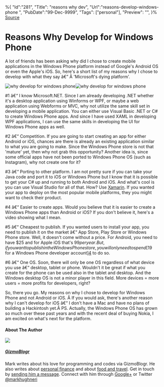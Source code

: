 ﻿%{
    "Id":"281",
    "Title": "reasons why dev",
    "Url":"reasons-develop-windows-phone",
    "PubDate":"99-Dec-9999",
    "Tags": ["personal"],
    "Preview": "",
}%
[Source](http://gizmoblogr.com/376/reasons-develop-windows-phone "Permalink to Reasons Why Develop for Windows Phone")

# Reasons Why Develop for Windows Phone

A lot of friends has been asking why did I chose to create mobile applications in the Windows Phone platform instead of Google's Android OS or even the Apple's iOS. So, here's a short list of my reasons why I chose to develop with what they say â€” Â 'Microsoft's dying platform'.

![why develop for windows phone][1]![why develop for windows phone][2]

#1 â€“ I know Microsoft.NET. Since I am already developing .NET whether it's a desktop application using Winforms or WPF, or maybe a web application using Webforms or MVC, why not utilize the same skill set in developing a mobile application. You can either use Visual Basic .NET or C# to create Windows Phone apps. And since I have used XAML in developing WPF applications, I can use the same skills in developing the UI for Windows Phone apps as well.

#2 â€“ Competition. If you are going to start creating an app for either Android or iOS, chances are there is already an existing application similar to what you are going to make. Since the Windows Phone store is not that 'mature' yet, then why not grab this opportunity? Another idea is, since some official apps have not been ported to Windows Phone OS (such as Instagram), why not create one for it?

#3 â€“ Porting to other platform. I am not pretty sure if you can take your Java code and port it to iOS or Windows Phone but I know that it is possible to get your C# up and running to both Android and iOS. And what's cool is you can use Visual Studio for all of that. How? Use [Xamarin][3]. If you wanted your app to deploy on the most popular mobile platforms, they you might want to check their product.

#4 â€“ Easier to create apps. Would you believe that it is easier to create a Windows Phone apps than Android or iOS? If you don't believe it, here's a video showing what I mean.

#5 â€“ Cheapest to publish. If you wanted users to install your app, you need to publish it on the market â€“ App Store, Play Store or Windows Phone store. Well, it doesn't come without a price. For Android, you need to have $25 and for Apple iOS that's $99 per year. But, if you want to publish in the Windows Phone store, you will only need to spend [$19 for a Windows Phone developer account][4] to do so.

#6 â€“ One OS. Soon, there will only be one OS regardless of what device you use â€“ desktop, tablet or phone. Wouldn't it be great if what you create for the phone can be used also in the tablet and desktop. And the Windows desktop OS is not a minor player in this field. More devices = more users = more profits for developers, right?



So, there you go. My reasons on why I chose to develop for Windows Phone and not Android or iOS. Â If you would ask, there's another reason why I can't develop for iOS â€“ I don't have a Mac and have no plans of building a Hackintosh yet.Â PS. Actually, the Windows Phone OS has grown so much over these past years and with the recent deal of buying Nokia, I am excited on what's next for the platform.


#### About The Author

![][5]

##### [GizmoBlogr][6]

Mark writes about his love for programming and codes via GizmoBlogr. He also writes about [personal finance][7] and about [food and travel][8]. Get in touch by [sending him a message][9]. Connect with him through  [Google+][10] or Twitter [@markhughneri][11]

[1]: http://gizmoblogr.com/assets/loading.gif
[2]: http://gizmoblogr.com/wp-content/uploads/2013/10/why-develop-for-windows-phone-1024x551.png
[3]: http://xamarin.com/
[4]: http://gizmoblogr.com/210/windows-phone-dev-account-now-19
[5]: http://0.gravatar.com/avatar/0a71fb2741e1e3052384c81c65fde29a?s=100&d=http%3A%2F%2F0.gravatar.com%2Favatar%2Fad516503a11cd5ca435acc9bb6523536%3Fs%3D100&r=G
[6]: http://gizmoblogr.com/author/mhneri
[7]: http://moneygizmo.net
[8]: http://www.sisigbytes.com
[9]: http://gizmoblogr.com/contact
[10]: http://plus.google.com/108873856677774227247?rel=author
[11]: https://twitter.com/markhughneri
